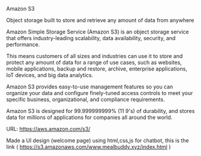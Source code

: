 Amazon S3

Object storage built to store and retrieve any amount of data from anywhere

Amazon Simple Storage Service (Amazon S3) is an object storage service that offers industry-leading scalability, data availability, security, and performance. 

This means customers of all sizes and industries can use it to store and protect any amount of data for a range of use cases, such as websites, mobile applications, backup and restore, archive, enterprise applications, IoT devices, and big data analytics.

Amazon S3 provides easy-to-use management features so you can organize your data and configure finely-tuned access controls to meet your specific business, organizational, and compliance requirements. 

Amazon S3 is designed for 99.999999999% (11 9's) of durability, and stores data for millions of applications for companies all around the world.

URL: https://aws.amazon.com/s3/

Made a UI design (welcome page) using html,css,js for chatbot, this is the link ( https://s3.amazonaws.com/www.mealbuddy.xyz/index.html )



